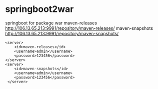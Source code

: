 # springboot2war
springboot for package war
<distributionManagement>
        <repository>
            <id>maven-releases</id><!--这个ID需要与你的release仓库的Repository ID一致-->
            <url>http://106.13.65.213:9991/repository/maven-releases/</url>
        </repository>
        <snapshotRepository>
            <id>maven-snapshots</id><!--这个ID需要与你的snapshots仓库的Repository ID一致-->
            <url>http://106.13.65.213:9991/repository/maven-snapshots/</url>
        </snapshotRepository>
    </distributionManagement>
    
    <server>
        <id>maven-releases</id>
        <username>admin</username>
        <password>123456</password>
    </server>
    <server>
        <id>maven-snapshots</id>
        <username>admin</username>
        <password>123456</password>
     </server>
  </servers>
    
    
